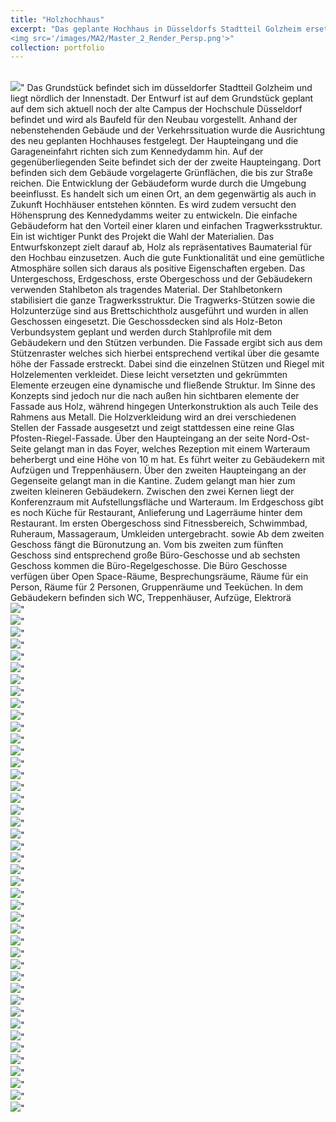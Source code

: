 ```yaml
---
title: "Holzhochhaus"
excerpt: "Das geplante Hochhaus in Düsseldorfs Stadtteil Golzheim ersetzt den alten Campus der Hochschule. Es nutzt Holz als zentrales Baumaterial, kombiniert mit Stahlbeton für den Kern und die tragenden Elemente. Die Fassade integriert Holzverkleidungen und Glasflächen, um eine dynamische Struktur zu schaffen. Das Gebäude bietet verschiedene Funktionen: ein Foyer, eine Kantine und Fitnessbereiche im Erdgeschoss, sowie Büroflächen ab dem zweiten Stockwerk. Die Gestaltung berücksichtigt die umliegende Architektur und optimiert die Nutzung des Raums mit klaren, funktionalen Strukturen. <br/>
<img src='/images/MA2/Master_2_Render_Persp.png'>"
collection: portfolio
---
```



<br/>
<img src='/images/MA2/ma2 (3).png'>"
 Das Grundstück befindet sich im 
düsseldorfer Stadtteil Golzheim und 
liegt nördlich der Innenstadt. Der 
Entwurf ist auf dem Grundstück 
geplant auf dem sich aktuell noch 
der alte Campus der Hochschule 
Düsseldorf befindet und wird als 
Baufeld für den Neubau vorgestellt.
 Anhand der nebenstehenden 
Gebäude und der Verkehrssituation 
wurde die Ausrichtung des neu 
geplanten Hochhauses festgelegt. 
Der Haupteingang und 
die 
Garageneinfahrt 
richten sich 
zum Kennedydamm hin. Auf der 
gegenüberliegenden Seite befindet 
sich der der zweite Haupteingang. 
Dort befinden sich dem Gebäude 
vorgelagerte Grünflächen, die bis zur 
Straße reichen.
 Die Entwicklung der Gebäudeform 
wurde 
durch die Umgebung 
beeinflusst. 
Es handelt sich um 
einen Ort, an dem gegenwärtig 
als auch in Zukunft Hochhäuser 
entstehen könnten. Es wird zudem 
versucht den Höhensprung des 
Kennedydamms weiter zu entwickeln. 
Die einfache Gebäudeform hat den 
Vorteil einer klaren und einfachen 
Tragwerksstruktur.
 Ein 
ist 
wichtiger 
Punkt des Projekt 
die Wahl der Materialien. Das 
Entwurfskonzept zielt darauf ab, 
Holz als repräsentatives Baumaterial 
für den Hochbau einzusetzen. Auch 
die 
gute Funktionalität und eine 
gemütliche Atmosphäre sollen sich 
daraus als positive Eigenschaften 
ergeben. 
Das 
Untergeschoss, 
Erdgeschoss, erste Obergeschoss 
und der Gebäudekern verwenden 
Stahlbeton als tragendes Material. 
Der Stahlbetonkern stabilisiert die 
ganze Tragwerksstruktur. 
Die Tragwerks-Stützen sowie 
die 
Holzunterzüge sind aus 
Brettschichtholz ausgeführt und 
wurden in allen Geschossen 
eingesetzt. Die Geschossdecken 
sind 
als 
Holz-Beton
Verbundsystem geplant und 
werden durch Stahlprofile mit 
dem Gebäudekern und den 
Stützen verbunden.
 Die Fassade ergibt sich aus 
dem Stützenraster welches sich 
hierbei entsprechend vertikal 
über die gesamte höhe der 
Fassade erstreckt. Dabei sind 
die einzelnen Stützen und Riegel 
mit Holzelementen verkleidet. 
Diese leicht versetzten und 
gekrümmten Elemente erzeugen 
eine dynamische und fließende 
Struktur. Im Sinne des Konzepts 
sind jedoch nur die nach außen 
hin sichtbaren elemente der 
Fassade aus Holz, während 
hingegen Unterkonstruktion als 
auch Teile des Rahmens aus 
Metall. 
Die Holzverkleidung wird an 
drei verschiedenen Stellen der 
Fassade ausgesetzt und zeigt 
stattdessen eine reine Glas
Pfosten-Riegel-Fassade.
 Über den Haupteingang an der 
seite Nord-Ost-Seite gelangt 
man in das Foyer,  
welches 
Rezeption mit einem Warteraum 
beherbergt und eine Höhe von 
10 m hat. 
Es führt weiter zu Gebäudekern 
mit Aufzügen und Treppenhäusern. 
Über den zweiten Haupteingang an 
der Gegenseite gelangt man in die 
Kantine. Zudem gelangt man hier 
zum zweiten kleineren Gebäudekern. 
Zwischen den zwei Kernen liegt der 
Konferenzraum mit Aufstellungsfläche 
und Warteraum. 
 Im Erdgeschoss 
gibt es noch Küche für Restaurant, 
Anlieferung und Lagerräume hinter 
dem Restaurant.
 Im ersten Obergeschoss sind 
Fitnessbereich, 
Schwimmbad, 
Ruheraum, 
Massageraum, 
Umkleiden untergebracht. 
sowie 
Ab 
dem zweiten Geschoss fängt die 
Büronutzung an. 
Vom 
bis 
zweiten 
zum fünften Geschoss sind 
entsprechend große Büro-Geschosse 
und ab sechsten Geschoss kommen 
die Büro-Regelgeschosse. Die Büro
Geschosse verfügen über Open
Space-Räume,  Besprechungsräume, 
Räume für ein Person, Räume für 
2 Personen, Gruppenräume und 
Teeküchen. In dem Gebäudekern 
befinden sich WC, Treppenhäuser, 
Aufzüge, Elektrorä
<br/>
<img src='/images/MA2/ma2 (1).png'>"
<br/>
<img src='/images/MA2/ma2 (2).png'>"
<br/>
<img src='/images/MA2/ma2 (4).png'>"
<br/>
<img src='/images/MA2/ma2 (5).png'>"
<br/>
<img src='/images/MA2/ma2 (6).png'>"
<br/>
<img src='/images/MA2/ma2 (7).png'>"
<br/>
<img src='/images/MA2/ma2 (8).png'>"
<br/>
<img src='/images/MA2/ma2 (9).png'>"
<br/>
<img src='/images/MA2/ma2 (10).png'>"
<br/>
<img src='/images/MA2/ma2 (11).png'>"
<br/>
<img src='/images/MA2/ma2 (12).png'>"
<br/>
<img src='/images/MA2/ma2 (13).png'>"
<br/>
<img src='/images/MA2/ma2 (14).png'>"
<br/>
<img src='/images/MA2/ma2 (15).png'>"
<br/>
<img src='/images/MA2/ma2 (16).png'>"
<br/>
<img src='/images/MA2/ma2 (17).png'>"
<br/>
<img src='/images/MA2/ma2 (18).png'>"
<br/>
<img src='/images/MA2/ma2 (19).png'>"
<br/>
<img src='/images/MA2/ma2 (20).png'>"
<br/>
<img src='/images/MA2/ma2 (21).png'>"
<br/>
<img src='/images/MA2/ma2 (22).png'>"
<br/>
<img src='/images/MA2/ma2 (23).png'>"
<br/>
<img src='/images/MA2/ma2 (26).png'>"
<br/>
<img src='/images/MA2/ma2 (27).png'>"
<br/>
<img src='/images/MA2/ma2 (28).png'>"
<br/>
<img src='/images/MA2/ma2 (29).png'>"
<br/>
<img src='/images/MA2/ma2 (30).png'>"
<br/>
<img src='/images/MA2/ma2 (31).png'>"
<br/>
<img src='/images/MA2/ma2 (32).png'>"
<br/>
<img src='/images/MA2/ma2 (33).png'>"
<br/>
<img src='/images/MA2/ma2 (34).png'>"
<br/>
<img src='/images/MA2/ma2 (35).png'>"
<br/>
<img src='/images/MA2/ma2 (36).png'>"
<br/>
<img src='/images/MA2/ma2 (37).png'>"
<br/>
<img src='/images/MA2/ma2 (38).png'>"
<br/>
<img src='/images/MA2/ma2 (39).png'>"
<br/>
<img src='/images/MA2/ma2 (40).png'>"
<br/>
<img src='/images/MA2/ma2 (40).png'>"
<br/>
<img src='/images/MA2/ma2 (41).png'>"
<br/>
<img src='/images/MA2/ma2 (42).png'>"
<br/>
<img src='/images/MA2/ma2 (43).png'>"
<br/>
<img src='/images/MA2/ma2 (44).png'>"
<br/>
<img src='/images/MA2/ma2 (46).png'>"